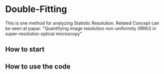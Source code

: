 # Double-Fitting
This is one method for analyzing Statistic Resolution. Related Concept can be seen at papar:
"Quantifying image resolution non-uniformity (IRNU) in super-resolution optical microscopy"
## How to start

## How to use the code
